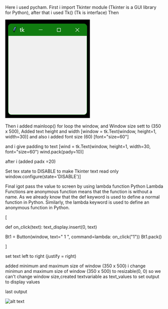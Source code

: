 Here i used pycham.
First i import Tkinter module (Tkinter is a GUI library for Python),
after that i used Tk() (Tk is interface) Then 

![alt text](https://github.com/Imad-Ibrahim-K/Tkinter-calculator/blob/main/images/Tkinter1.png)

Then i added mainloop() for loop the window,
and Window size sett to (350 x 500), Added text height and width [window = tk.Text(window, height=1, width=30)]
and also i added font size (60) [font="size=60"]

<!-- ![alt text](https://github.com/Imad-Ibrahim-K/Tkinter-calculator/blob/main/images/Tkinter2.png) -->

and i give padding to text 
[wind = tk.Text(window, height=1, width=30, font="size=60")
wind.pack(pady=10)]

<!-- ![alt text](https://github.com/Imad-Ibrahim-K/Tkinter-calculator/blob/main/images/Tkinter3.png) -->

after i (added padx =20)

<!-- ![alt text](https://github.com/Imad-Ibrahim-K/Tkinter-calculator/blob/main/images/Tkinter4.png) -->

Set tex state to DISABLE to make Tkinter text read only
window.configure(state='DISABLE')]

Final igot pass the value to screen by using lambda function
Python Lambda Functions are anonymous function means that the function is
 without a name. As we already know that the def keyword is used to define
 a normal function in Python. Similarly, the lambda keyword is used to 
define an anonymous function in Python.

[

def on_click(text):
    text_display.insert(0, text)


Bt1 = Button(window, text=" 1 ", command=lambda: on_click("1"))
Bt1.pack()

]

set text left to right (justify = right)

added minimum and maximum size of window (350 x 500)
i change minimun and maximum size of window (350 x 500) to resizable(0, 0) so we 
can't change window size,created textvariable as text_values to set output to display values

last output

![alt text](https://github.com/Imad-Ibrahim-K/Tkinter-calculator/blob/main/images/Screenshot(21).png)








